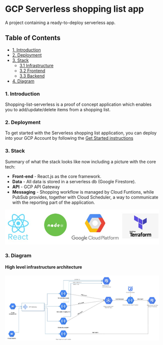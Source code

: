 # GCP Serverless shopping list app

A project containing a ready-to-deploy serverless app.

## Table of Contents
- [1. Introduction](#introduction)
- [2. Deployment](#deployment)
- [3. Stack](#stack)
    * [3.1 Infrastructure](#infrastructure)
    * [3.2 Frontend](#frontend)
    * [3.3 Backend](#backend)
- [4. Diagram](#diagram)

### 1. Introduction
Shopping-list-serverless is a proof of concept application which enables you to add/update/delete items from a shopping list. 

### 2. Deployment

To get started with the Serverless shopping list application, you can deploy into your GCP Account by following the [Get Started instructions](./docs/getting_started.md)

### 3. Stack

Summary of what the stack looks like now including a picture with the core tech:

* **Front-end** - React.js as the core framework.
* **Data** - All data is stored in a serverless db (Google Firestore).
* **API** - GCP API Gateway
* **Messaging** - Shopping workflow is managed by Cloud Funtions, while PubSub provides, together with Cloud Scheduler, a way to communicate with the reporting part of the application.

![Core stack](./docs/core-stack.jpg)

### 3. Diagram
#### High level infrastructure architecture

![Diagram](./docs/general-diagram.jpg)